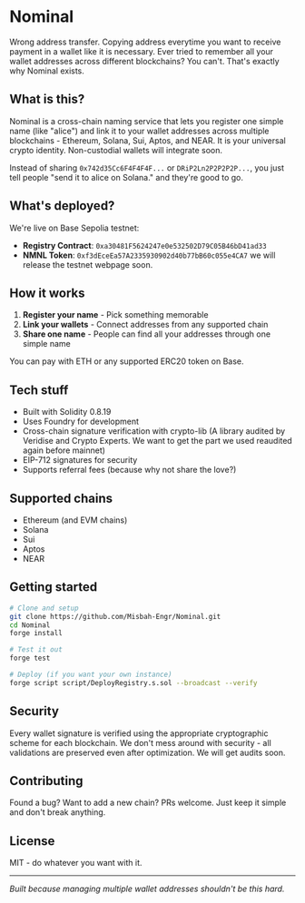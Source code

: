 # Nominal

Wrong address transfer. Copying address everytime you want to receive payment in a wallet like it is necessary. Ever tried to remember all your wallet addresses across different blockchains? You can't. That's exactly why Nominal exists.

## What is this?

Nominal is a cross-chain naming service that lets you register one simple name (like "alice") and link it to your wallet addresses across multiple blockchains - Ethereum, Solana, Sui, Aptos, and NEAR. It is your universal crypto identity. Non-custodial wallets will integrate soon.

Instead of sharing `0x742d35Cc6F4F4F4F...` or `DRiP2Ln2P2P2P2P...`, you just tell people "send it to alice on Solana." and they're good to go.

## What's deployed?

We're live on Base Sepolia testnet:

- **Registry Contract**: `0xa30481F5624247e0e532502D79C05B46bD41ad33`
- **NMNL Token**: `0xf3dEceEa57A2335930902d40b77bB60c055e4CA7`
we will release the testnet webpage soon.

## How it works

1. **Register your name** - Pick something memorable 
2. **Link your wallets** - Connect addresses from any supported chain
3. **Share one name** - People can find all your addresses through one simple name

You can pay with ETH or any supported ERC20 token on Base.

## Tech stuff

- Built with Solidity 0.8.19
- Uses Foundry for development
- Cross-chain signature verification with crypto-lib (A library audited by Veridise and Crypto Experts. We want to get the part we used reaudited again before mainnet)
- EIP-712 signatures for security
- Supports referral fees (because why not share the love?)

## Supported chains

- Ethereum (and EVM chains)
- Solana  
- Sui
- Aptos
- NEAR

## Getting started

```bash
# Clone and setup
git clone https://github.com/Misbah-Engr/Nominal.git
cd Nominal
forge install

# Test it out
forge test

# Deploy (if you want your own instance)
forge script script/DeployRegistry.s.sol --broadcast --verify
```


## Security

Every wallet signature is verified using the appropriate cryptographic scheme for each blockchain. We don't mess around with security - all validations are preserved even after optimization. We will get audits soon.

## Contributing

Found a bug? Want to add a new chain? PRs welcome. Just keep it simple and don't break anything.

## License

MIT - do whatever you want with it.

---

*Built because managing multiple wallet addresses shouldn't be this hard.*
